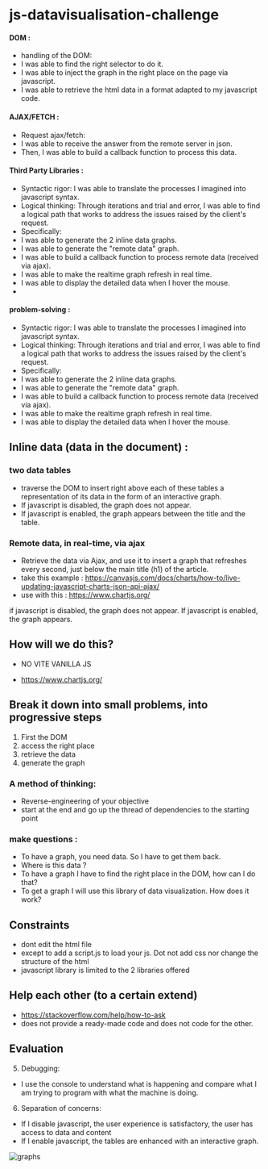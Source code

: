 # js-datavisualisation-challenge

#### DOM :

- handling of the DOM:
- I was able to find the right selector to do it.
- I was able to inject the graph in the right place on the page via javascript.
- I was able to retrieve the html data in a format adapted to my javascript code.
  
#### AJAX/FETCH : 

- Request ajax/fetch:
- I was able to receive the answer from the remote server in json.
- Then, I was able to build a callback function to process this data.

#### Third Party Libraries :

- Syntactic rigor: I was able to translate the processes I imagined into javascript syntax.
- Logical thinking: Through iterations and trial and error, I was able to find a logical path that works to address the issues raised by the client's request.
- Specifically:
- I was able to generate the 2 inline data graphs.
- I was able to generate the "remote data" graph.
- I was able to build a callback function to process remote data (received via ajax).
- I was able to make the realtime graph refresh in real time.
- I was able to display the detailed data when I hover the mouse.
- 
#### problem-solving :

- Syntactic rigor: I was able to translate the processes I imagined into javascript syntax.
- Logical thinking: Through iterations and trial and error, I was able to find a logical path that works to address the issues raised by the client's request.
- Specifically:
- I was able to generate the 2 inline data graphs.
- I was able to generate the "remote data" graph.
- I was able to build a callback function to process remote data (received via ajax).
- I was able to make the realtime graph refresh in real time.
- I was able to display the detailed data when I hover the mouse.

## Inline data (data in the document) : 

### two data tables
- traverse the DOM to insert right above each of these tables a representation of its data in the form of an interactive graph.
- If javascript is disabled, the graph does not appear. 
- If javascript is enabled, the graph appears between the title and the table.

### Remote data, in real-time, via ajax
- Retrieve the data via Ajax, and use it to insert a graph that refreshes every second, 
just below the main title (h1) of the article.
- take this example : https://canvasjs.com/docs/charts/how-to/live-updating-javascript-charts-json-api-ajax/
- use with this : https://www.chartjs.org/

if javascript is disabled, the graph does not appear. If javascript is enabled, the graph appears.

## How will we do this?
- NO VITE VANILLA JS
+ https://www.chartjs.org/

 ## Break it down into small problems, into progressive steps
 1. First the DOM
 1. access the right place
 1. retrieve the data
 1. generate the graph

### A method of thinking:
- Reverse-engineering of your objective
- start at the end and go up the thread of dependencies to the starting point

### make questions : 
- To have a graph, you need data. So I have to get them back.
- Where is this data ?
- To have a graph I have to find the right place in the DOM, how can I do that?
- To get a graph I will use this library of data visualization. How does it work?

## Constraints
- dont edit the html file
- except to add a script.js to load your js. Dot not add css nor change the structure of the html
- javascript library is limited to the 2 libraries offered

## Help each other (to a certain extend)
- https://stackoverflow.com/help/how-to-ask
-  does not provide a ready-made code and does not code for the other.

## Evaluation

5. Debugging:
- I use the console to understand what is happening and compare what I am trying to program with what the machine is doing.

6. Separation of concerns:
- If I disable javascript, the user experience is satisfactory, the user has access to data and content
- If I enable javascript, the tables are enhanced with an interactive graph.

![graphs](https://media.giphy.com/media/jpuPU8rFX8WXY3wlRt/giphy-downsized.gif)
